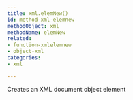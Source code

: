 ```yaml
---
title: xml.elemNew()
id: method-xml-elemnew
methodObject: xml
methodName: elemNew
related:
- function-xmlelemnew
- object-xml
categories:
- xml

---
```


Creates an XML document object element
